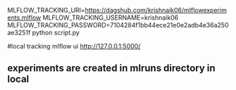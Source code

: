 MLFLOW_TRACKING_URI=https://dagshub.com/krishnaik06/mlflowexperiments.mlflow
MLFLOW_TRACKING_USERNAME=krishnaik06
MLFLOW_TRACKING_PASSWORD=7104284f1bb44ece21e0e2adb4e36a250ae3251f
python script.py


#local tracking
mlflow ui
http://127.0.0.1:5000/

## experiments are created in mlruns directory in local

